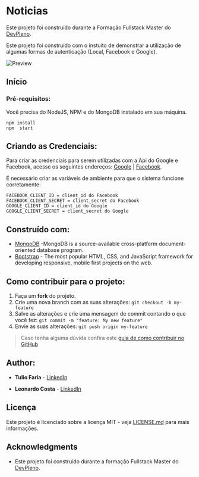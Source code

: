 # Noticias

Este projeto foi construído durante a Formação Fullstack Master do [DevPleno](https://devpleno.com). 

Este projeto foi construído com o instuito de demonstrar a utilização de algumas formas de autenticação (Local, Facebook e Google). 

![Preview](https://user-images.githubusercontent.com/31082603/147022219-4d1dea99-d73f-4c10-a9af-60c02cad992f.png)

## Início

### Pré-requisitos:

Você precisa do NodeJS, NPM e do MongoDB instalado em sua máquina.

```
npm install
npm  start
```
## Criando as Credenciais:

Para criar as credenciais para serem utilizadas com a Api do Google e Facebook, acesse os seguintes endereços: [Google](https://console.cloud.google.com) | [Facebook](https://developers.facebook.com/).

 É necessário criar as variáveis de ambiente para que o sistema funcione corretamente: 

```
FACEBOOK_CLIENT_ID = client_id do Facebook
FACEBOOK_CLIENT_SECRET = client_secret do Facebook
GOOGLE_CLIENT_ID = client_id do Google
GOOGLE_CLIENT_SECRET = client_secret do Google
```
## Construído com:

* [MongoDB](https://www.mongodb.com/) -MongoDB is a source-available cross-platform document-oriented database program.
* [Bootstrap](https://getbootstrap.com/) - The most popular HTML, CSS, and JavaScript framework for developing responsive, mobile first projects on the web.

## Como contribuir para o projeto:

1. Faça um **fork** do projeto.
2. Crie uma nova branch com as suas alterações: `git checkout -b my-feature`
3. Salve as alterações e crie uma mensagem de commit contando o que você fez: `git commit -m "feature: My new feature"`
4. Envie as suas alterações: `git push origin my-feature`
> Caso tenha alguma dúvida confira este [guia de como contribuir no GitHub](./CONTRIBUTING.md)

## Author:

* **Tulio Faria** - [LinkedIn](https://www.linkedin.com/in/tuliofaria/)

* **Leonardo Costa** - [LinkedIn](https://www.linkedin.com/in/leonardocostasantos/)


## Licença

Este projeto é licenciado sobre a licença MIT - veja [LICENSE.md](LICENSE.md) para mais informações.

## Acknowledgments

* Este projeto foi construído durante a formação Fullstack Master do [DevPleno](https://devpleno.com).